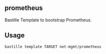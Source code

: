 ## prometheus
Bastille Template to bootstrap Prometheus.

## Usage
```shell
bastille template TARGET net-mgmt/prometheus
```
